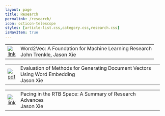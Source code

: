 ```yaml
---
layout: page
title: Research
permalink: /research/
icon: octicon-telescope
styles: [article-list.css,category.css,research.css]
isNavItem: true
---
```


<table>
	<tbody>
	<tr>
		<td class="left"><a href="https://www.tubemogul.com/engineering/word2vec-a-foundation-for-machine-learning-research/"><img src="{{site.imgrepo}}/research_icons/link.png"><br>link</a></td>
		<td>
			<span class="title1">Word2Vec: A Foundation for Machine Learning Research</span> 
			<br>John Trenkle, Jason Xie
		</td>
	</tr>
	</tbody>
</table>
<table>
	<tbody>
	<tr>
		<td class="left"><a href="{{site.researchrepo}}/documentembedding_poster.pdf"><img src="{{site.imgrepo}}/research_icons/pdf.gif"><br>pdf</a></td>
		<td>
			<span class="title1">Evaluation of Methods for Generating Document Vectors Using Word Embedding</span> 
			<br>Jason Xie
		</td>
	</tr>
	</tbody>
</table>
<table>
	<tbody>
	<tr>
		<td class="left"><a href="https://www.slideshare.net/secret/u6fY1SlEcofzF/"><img src="{{site.imgrepo}}/research_icons/link.png"><br>link</a></td>
		<td>
			<span class="title1">Pacing in the RTB Space: A Summary of Research Advances</span> 
			<br>Jason Xie
		</td>
	</tr>
	</tbody>
</table>
